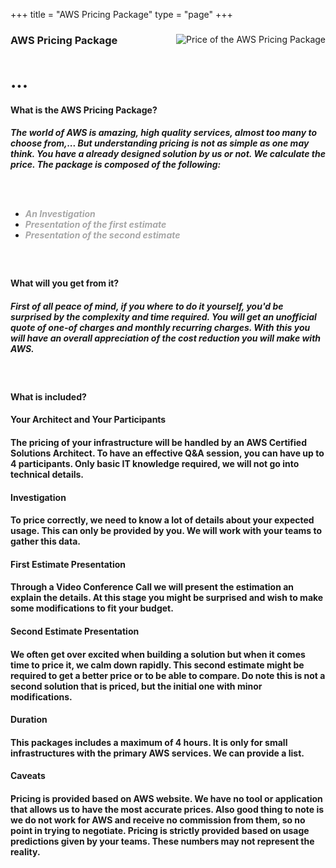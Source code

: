 +++
title = "AWS Pricing Package"
type = "page"
+++

<a class="anchor" id="top" name="awspricing"></a>

<div class="row">

<div class="whole-table03">

<div><img class="packimg02" style="float: right" src="/img/packs/price-pricing.png" alt="Price of the AWS Pricing Package"></div>

<h3>AWS Pricing Package</h3>

<h1 class="h1-03">...</h1>

<h4 class="font04">
What is the AWS Pricing Package?
</h4>

<h5 class="font03">
The world of AWS is amazing, high quality services, almost too many to choose from,...  But understanding pricing is not as simple as one may think.  You have a already designed solution by us or not.  We calculate the price.  The package is composed of the following:

<br /><br />

<ul class="ul-03">
    <li><span style="color:#a8a8a8">An Investigation</li>
    <li><span style="color:#a8a8a8">Presentation of the first estimate</li>
    <li><span style="color:#a8a8a8">Presentation of the second estimate</li>
</ul>

</h5>

<div class="br-01">
<br />
</div>


<h4 class="font04">
What will you get from it?
</h4>

<h5 class="font03">
First of all peace of mind, if you where to do it yourself, you'd be surprised by the complexity and time required.  You will get an unofficial quote of one-of charges and monthly recurring charges.  With this you will have an overall appreciation of the cost reduction you will make with AWS.
</h5>

<div class="br-01">
<br />
</div>

<h4 class="font04">
What is included?
</h4>

<div class="row">

<div class="col-md-4">
<h4 class="font07">Your Architect and Your Participants</h4>
<h4 class="font03">
The pricing of your infrastructure will be handled by an AWS Certified Solutions Architect. To have an effective Q&A session, you can have up to 4 participants. Only basic IT knowledge required, we will not go into technical details.
</h4>
</div>

  <div class="col-md-4">
<h4 class="font07">Investigation</h4>
<h4 class="font03">To price correctly, we need to know a lot of details about your expected usage.  This can only be provided by you.  We will work with your teams to gather this data.</h4>
</div>

<div class="col-md-4">
<h4 class="font07">First Estimate Presentation</h4>
<h4 class="font03">Through a Video Conference Call we will present the estimation an explain the details.  At this stage you might be surprised and wish to make some modifications to fit your budget.</h4>
</div>
</div>

<div class="row">
  <div class="col-md-4">
<h4 class="font07">Second Estimate Presentation</h4>
<h4 class="font03">We often get over excited when building a solution but when it comes time to price it, we calm down rapidly.  This second estimate might be required to get a better price or to be able to compare.  Do note this is not a second solution that is priced, but the initial one with minor modifications.</h4>
</div>

  <div class="col-md-4">
<h4 class="font07">Duration</h4>
<h4 class="font03">This packages includes a maximum of 4 hours.  It is only for small infrastructures with the primary AWS services.  We can provide a list.</h4>
</div>
  <div class="col-md-4">
<h4 class="font07">Caveats</h4>
<h4 class="font03">Pricing is provided based on AWS website.  We have no tool or application that allows us to have the most accurate prices.  Also good thing to note is we do not work for AWS and receive no commission from them, so no point in trying to negotiate.  Pricing is strictly provided based on usage predictions given by your teams.  These numbers may not represent the reality.</h4>
</div>
</div>
</div>
</div>


<br /><br />



